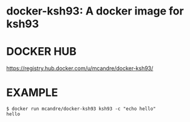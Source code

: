 # docker-ksh93: A docker image for ksh93

# DOCKER HUB

https://registry.hub.docker.com/u/mcandre/docker-ksh93/

# EXAMPLE

```console
$ docker run mcandre/docker-ksh93 ksh93 -c "echo hello"
hello
```
